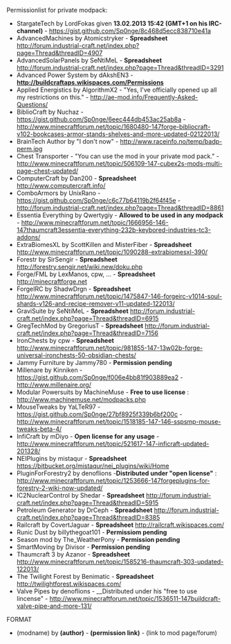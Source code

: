 Permissionlist for private modpack:
* StargateTech by LordFokas given __13.02.2013 15:42 (GMT+1 on his IRC-channel)__ - https://gist.github.com/Sp0nge/8c468d5ecc838710e41a
* AdvancedMachines by Atomicstryker - __Spreadsheet__ http://forum.industrial-craft.net/index.php?page=Thread&threadID=4907
* AdvancedSolarPanels by SeNtiMeL - __Spreadsheet__ http://forum.industrial-craft.net/index.php?page=Thread&threadID=3291
* Advanced Power System by dAkshEN3 - __http://buildcraftaps.wikispaces.com/Permissions__
* Applied Energistics by AlgorithmX2 - "Yes, I've officially opened up all my restrictions on this." - http://ae-mod.info/Frequently-Asked-Questions/
* BiblioCraft by Nuchaz - https://gist.github.com/Sp0nge/6eec444db453ac25ab8a - http://www.minecraftforum.net/topic/1680480-147forge-bibliocraft-v102-bookcases-armor-stands-shelves-and-more-updated-02122013/
* BrainTech Author by "I don't now" - http://www.raceinfo.no/temp/badp-perm.jpg
* Chest Transporter - "You can use the mod in your private mod pack." - http://www.minecraftforum.net/topic/506109-147-cubex2s-mods-multi-page-chest-updated/
* ComputerCraft by Dan200	- __Spreadsheet__ http://www.computercraft.info/
* ComboArmors by   UnixRano - https://gist.github.com/Sp0nge/c6c77b64119b2f64f45e - http://forum.industrial-craft.net/index.php?page=Thread&threadID=8861
* Essentia Everything by Qwertygiy - __Allowed to be used in any modpack__ - http://www.minecraftforum.net/topic/1666956-146-147thaumcraft3essentia-everything-232b-keybored-industries-tc3-addons/
* ExtraBiomesXL by ScottKillen and MisterFiber	- __Spreadsheet__ http://www.minecraftforum.net/topic/1090288-extrabiomesxl-390/
* Forestr by	SirSengir	- __Spreadsheet__ http://forestry.sengir.net/wiki.new/doku.php
* Forge/FML by LexManos, cpw, ...	- __Spreadsheet__ http://minecraftforge.net
* ForgeIRC by ShadwDrgn	- __Spreadsheet__ http://www.minecraftforum.net/topic/1475847-146-forgeirc-v1014-soul-shards-v126-and-recipe-remover-v11-updated-122013/
* GraviSuite by SeNtiMeL	- __Spreadsheet__ http://forum.industrial-craft.net/index.php?page=Thread&threadID=6915
* GregTechMod by GregoriusT	- __Spreadsheet__ http://forum.industrial-craft.net/index.php?page=Thread&threadID=7156
* IronChests by cpw	- __Spreadsheet__ http://www.minecraftforum.net/topic/981855-147-13w02b-forge-universal-ironchests-50-obsidian-chests/
* Jammy Furniture by Jammy780 - __Permission pending__
* Millenare by Kinniken - https://gist.github.com/Sp0nge/f006e4bb81f903889ea2 - http://www.millenaire.org/
* Modular Powersuits by MachineMuse - __Free to use license__ : http://www.machinemuse.net/modpacks.php
* MouseTweaks by YaLTeR97 - https://gist.github.com/Sp0nge/27bf8925f339b6bf200c - http://www.minecraftforum.net/topic/1518185-147-146-sspsmp-mouse-tweaks-beta-4/
* InfiCraft by mDiyo - __Open license for any usage__ - http://www.minecraftforum.net/topic/521617-147-inficraft-updated-201328/
* NEIPlugins by mistaqur	- __Spreadsheet__ https://bitbucket.org/mistaqur/nei_plugins/wiki/Home
* PluginForForestry2 by denoflions -__Distributed under "open license"__ : http://www.minecraftforum.net/topic/1253666-147forgeplugins-for-forestry-2-wiki-now-updated/
* IC2NuclearControl by Shedar	- __Spreadsheet__ http://forum.industrial-craft.net/index.php?page=Thread&threadID=5915
* Petroleum Generator by DrCeph	- __Spreadsheet__ http://forum.industrial-craft.net/index.php?page=Thread&threadID=8385
* Railcraft by CovertJaguar	- __Spreadsheet__ http://railcraft.wikispaces.com/
* Runic Dust by billythegoat101 - __Permissiom pending__
* Season mod by The_WeatherPony - __Permission pending__
* SmartMoving by Divisor - __Permission pending__
* Thaumcraft 3 by Azanor	- __Spreadsheet__ http://www.minecraftforum.net/topic/1585216-thaumcraft-303-updated-122013/
* The Twilight Forest by Benimatic	- __Spreadsheet__ http://twilightforest.wikispaces.com/
* Valve Pipes by denoflions - __Distributed under his "free to use lincense" - http://www.minecraftforum.net/topic/1536511-147buildcraft-valve-pipe-and-more-131/

FORMAT
* (modname) by __(author)__ - __(permission link)__ - (link to mod page/forum)
